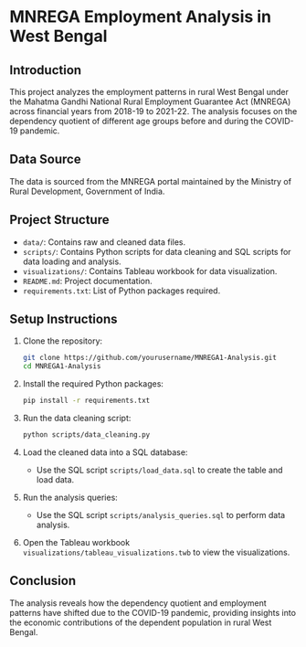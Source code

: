 # MNREGA Employment Analysis in West Bengal

## Introduction

This project analyzes the employment patterns in rural West Bengal under the Mahatma Gandhi National Rural Employment Guarantee Act (MNREGA) across financial years from 2018-19 to 2021-22. The analysis focuses on the dependency quotient of different age groups before and during the COVID-19 pandemic.

## Data Source

The data is sourced from the MNREGA portal maintained by the Ministry of Rural Development, Government of India.

## Project Structure

- `data/`: Contains raw and cleaned data files.
- `scripts/`: Contains Python scripts for data cleaning and SQL scripts for data loading and analysis.
- `visualizations/`: Contains Tableau workbook for data visualization.
- `README.md`: Project documentation.
- `requirements.txt`: List of Python packages required.

## Setup Instructions

1. Clone the repository:
    ```sh
    git clone https://github.com/yourusername/MNREGA1-Analysis.git
    cd MNREGA1-Analysis
    ```

2. Install the required Python packages:
    ```sh
    pip install -r requirements.txt
    ```

3. Run the data cleaning script:
    ```sh
    python scripts/data_cleaning.py
    ```

4. Load the cleaned data into a SQL database:
    - Use the SQL script `scripts/load_data.sql` to create the table and load data.

5. Run the analysis queries:
    - Use the SQL script `scripts/analysis_queries.sql` to perform data analysis.

6. Open the Tableau workbook `visualizations/tableau_visualizations.twb` to view the visualizations.

## Conclusion

The analysis reveals how the dependency quotient and employment patterns have shifted due to the COVID-19 pandemic, providing insights into the economic contributions of the dependent population in rural West Bengal.
